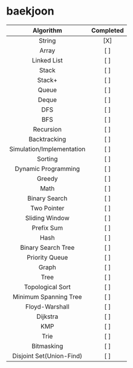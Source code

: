 # baekjoon

|Algorithm|Completed|
|:---:|:---:|
|String|[X]|
|Array|[ ]|
|Linked List|[ ]|
|Stack|[ ]|
|Stack+|[ ]|
|Queue|[ ]|
|Deque|[ ]|
|DFS|[ ]|
|BFS|[ ]|
|Recursion|[ ]|
|Backtracking|[ ]|
|Simulation/Implementation|[ ]|
|Sorting|[ ]|
|Dynamic Programming|[ ]|
|Greedy|[ ]|
|Math|[ ]|
|Binary Search|[ ]|
|Two Pointer|[ ]|
|Sliding Window|[ ]|
|Prefix Sum|[ ]|
|Hash|[ ]|
|Binary Search Tree|[ ]|
|Priority Queue|[ ]|
|Graph|[ ]|
|Tree|[ ]|
|Topological Sort|[ ]|
|Minimum Spanning Tree|[ ]|
|Floyd-Warshall|[ ]|
|Dijkstra|[ ]|
|KMP|[ ]|
|Trie|[ ]|
|Bitmasking|[ ]|
|Disjoint Set(Union-Find)|[ ]|
